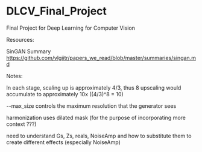 # DLCV_Final_Project
Final Project for Deep Learning for Computer Vision

Resources:

SinGAN Summary https://github.com/vlgiitr/papers_we_read/blob/master/summaries/singan.md


Notes:

In each stage, scaling up is approximately 4/3, thus 8 upscaling would accumulate to approximately 10x ((4/3)^8 = 10)

--max_size controls the maximum resolution that the generator sees

harmonization uses dilated mask (for the purpose of incorporating more context ???)

need to understand Gs, Zs, reals, NoiseAmp and how to substitute them to create different effects (especially NoiseAmp)